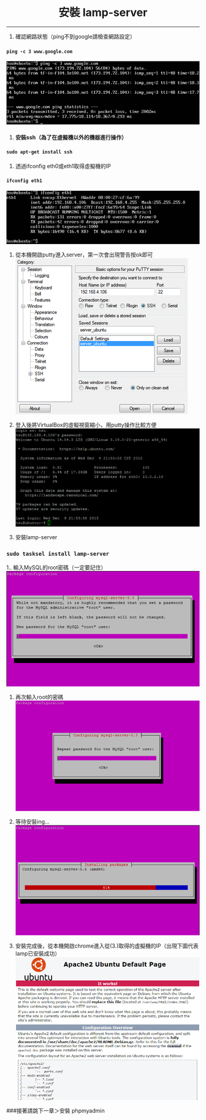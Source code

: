 # **<center>安裝 lamp-server</center>**

---

1. 確認網路狀態（ping不到google請檢查網路設定）
#### ```ping -c 3 www.google.com```
![](../img/inst_part1/part1_1.png)

1. #### 安裝ssh（為了在虛擬機以外的機器進行操作）
#### ```sudo apt-get install ssh```

1. 透過ifconfig eth0或eth1取得虛擬機的IP
#### ```ifconfig eth1```
![](../img/inst_part1/part1_2.png)

1. 從本機開啟putty進入server，第一次會出現警告按ok即可
![](../img/inst_part1/part1_3.png)

1. 登入後將VirtualBox的虛擬視窗縮小，用putty操作比較方便
![](../img/inst_part1/part1_4.png)

1. 安裝lamp-server
### ```sudo tasksel install lamp-server```

1.. 輸入MySQL的root密碼（一定要記住）
![](../img/inst_part1/part1_5.png)

1. 再次輸入root的密碼
![](../img/inst_part1/part1_6.png)

1. 等待安裝ing…
![](../img/inst_part1/part1_7.png)

1. 安裝完成後，從本機開啟chrome進入從(3.)取得的虛擬機的IP（出現下圖代表lamp已安裝成功）
![](../img/inst_part1/part1_8.png)

###接著請跳下一章＞安裝 phpmyadmin